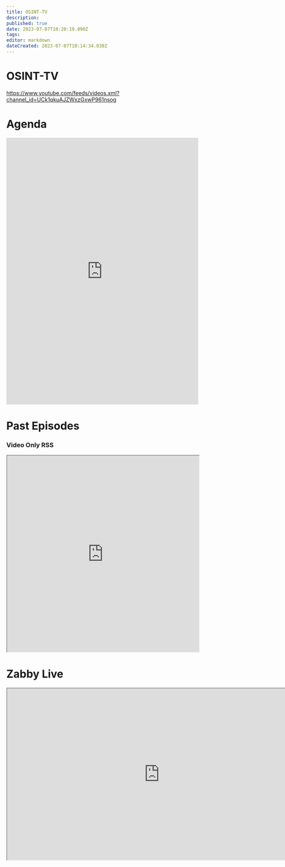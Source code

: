 ```yaml
---
title: OSINT-TV
description: 
published: true
date: 2023-07-07T10:20:19.890Z
tags: 
editor: markdown
dateCreated: 2023-07-07T10:14:34.038Z
---
```


# OSINT-TV
https://www.youtube.com/feeds/videos.xml?channel_id=UCk1qkuAJZWxzGxwP961nsog


# Agenda
<iframe frameborder="0" height="700" src="https://teamup.com/kscrwzxdtxx284gqe7?view=l&amp;sidepanel=c&amp;showTitle=0&amp;showLogo=0&amp;showProfileAndInfo=0" width="100%"></iframe></div>


# Past Episodes
<h3>Video Only RSS</h3>
<iframe width="100%" height="515" src="https://rss2html.osintukraine.com/?url=https://www.youtube.com/feeds/videos.xml?channel_id=UCk1qkuAJZWxzGxwP961nsog
&detail=25&showtitle=false&type=html"></iframe>

# Zabby Live

<div class="elementor-shortcode"><div class="epyt-video-wrapper"><iframe id="_ytid_78169" width="800" height="450" data-origwidth="800" data-origheight="450" src="https://www.youtube.com/embed/live_stream?enablejsapi=1&channel=UCxc2Kkmuc8-BXVEQ82ChVow&autoplay=0&cc_load_policy=0&cc_lang_pref=&iv_load_policy=1&modestbranding=1&rel=0&fs=1&playsinline=0&autohide=2&theme=dark&color=red&controls=1&" class="__youtube_prefs__  epyt-live-channel  no-lazyload" title="YouTube player" allow="accelerometer; autoplay; clipboard-write; encrypted-media; gyroscope; picture-in-picture" allowfullscreen data-no-lazy="1" data-skipgform_ajax_framebjll></iframe></div></div>